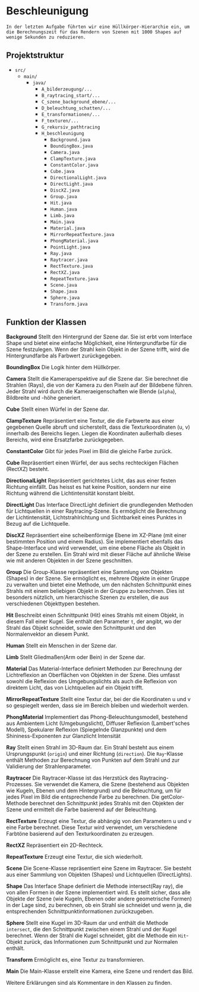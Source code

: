 # Beschleunigung
    In der letzten Aufgabe führten wir eine Hüllkörper-Hierarchie ein, um die Berechnungszeit für das Rendern von Szenen mit 1000 Shapes auf wenige Sekunden zu reduzieren.

## Projektstruktur
- `src/`
    - `main/`
        - `java/`
            - `A_bilderzeugung/...`
            - `B_raytracing_start/...`
            - `C_szene_background_ebene/...`
            - `D_beleuchtung_schatten/...`
            - `E_transformationen/...`
            - `F_texturen/...`
            - `G_rekursiv_pathtracing`
            - `H_beschleunigung`
                - `Background.java`
                - `BoundingBox.java`
                - `Camera.java`
                - `ClampTexture.java`
                - `ConstantColor.java`
                - `Cube.java`
                - `DirectionalLight.java`
                - `DirectLight.java`
                - `DiscXZ.java`
                - `Group.java`
                - `Hit.java`
                - `Human.java`
                - `Limb.java`
                - `Main.java`
                - `Material.java`
                - `MirrorRepeatTexture.java`
                - `PhongMaterial.java`
                - `PointLight.java`
                - `Ray.java`
                - `Raytracer.java`
                - `RectTexture.java`
                - `RectXZ.java`
                - `RepeatTexture.java`
                - `Scene.java`
                - `Shape.java`
                - `Sphere.java`
                - `Transform.java`

## Funktion der Klassen

**Background**
Stellt den Hintergrund der Szene dar. Sie ist erbt vom Interface Shape und bietet eine einfache Möglichkeit, eine Hintergrundfarbe für die Szene festzulegen. Wenn der Strahl kein Objekt in der Szene trifft, wird die Hintergrundfarbe als Farbwert zurückgegeben.

**BoundingBox**
Die Logik hinter dem Hüllkörper.

**Camera**
Stellt die Kameraperspektive auf die Szene dar. Sie berechnet die Strahlen (Rays), die von der Kamera zu den Pixeln auf der Bildebene führen. Jeder Strahl wird durch die Kameraeigenschaften wie Blende (`alpha`), Bildbreite und -höhe generiert.

**Cube**
Stellt einen Würfel in der Szene dar.

**ClampTexture**
Repräsentiert eine Textur, die die Farbwerte aus einer gegebenen Quelle abruft und sicherstellt, dass die Texturkoordinaten (u, v) innerhalb des Bereichs liegen. Liegen die Koordinaten außerhalb dieses Bereichs, wird eine Ersatzfarbe zurückgegeben.

**ConstantColor**
Gibt für jedes Pixel im Bild die gleiche Farbe zurück.

**Cube**
Repräsentiert einen Würfel, der aus sechs rechteckigen Flächen (RectXZ) besteht.

**DirectionalLight**
Repräsentiert gerichtetes Licht, das aus einer festen Richtung einfällt. Das heisst es hat keine Position, sondern nur eine Richtung während die Lichtintensität konstant bleibt.

**DirectLight**
Das Interface DirectLight definiert die grundlegenden Methoden für Lichtquellen in einer Raytracing-Szene. Es ermöglicht die Berechnung der Lichtintensität, Lichtstrahlrichtung und Sichtbarkeit eines Punktes in Bezug auf die Lichtquelle.

**DiscXZ**
Repräsentiert eine scheibenförmige Ebene im XZ-Plane (mit einer bestimmten Position und einem Radius). Sie implementiert ebenfalls das Shape-Interface und wird verwendet, um eine ebene Fläche als Objekt in der Szene zu erstellen. Ein Strahl wird mit dieser Fläche auf ähnliche Weise wie mit anderen Objekten in der Szene geschnitten.

**Group**
Die Group-Klasse repräsentiert eine Sammlung von Objekten (Shapes) in der Szene. Sie ermöglicht es, mehrere Objekte in einer Gruppe zu verwalten und bietet eine Methode, um den nächsten Schnittpunkt eines Strahls mit einem beliebigen Objekt in der Gruppe zu berechnen. Dies ist besonders nützlich, um hierarchische Szenen zu erstellen, die aus verschiedenen Objekttypen bestehen.

**Hit**
Beschreibt einen Schnittpunkt (Hit) eines Strahls mit einem Objekt, in diesem Fall einer Kugel. Sie enthält den Parameter `t`, der angibt, wo der Strahl das Objekt schneidet, sowie den Schnittpunkt und den Normalenvektor an diesem Punkt.

**Human**
Stellt ein Menschen in der Szene dar.

**Limb**
Stellt Gliedmaßen(Arm oder Bein) in der Szene dar.

**Material**
Das Material-Interface definiert Methoden zur Berechnung der Lichtreflexion  an Oberflächen von Objekten in der Szene. Dies umfasst sowohl die Reflexion des Umgebungslichts als auch die Reflexion von direktem Licht, das von Lichtquellen auf ein Objekt trifft.

**MirrorRepeatTexture**
Stellt eine Textur dar, bei der die Koordinaten u und v so gespiegelt werden, dass sie im Bereich bleiben und  wiederholt werden.

**PhongMaterial**
Implementiert das Phong-Beleuchtungsmodell, bestehend aus Ambientem Licht (Umgebungslicht), Diffuser Reflexion (Lambert'sches Modell), Spekularer Reflexion (Spiegelnde Glanzpunkte) und dem Shininess-Exponenten zur Glanzlicht Intensität

**Ray**
Stellt einen Strahl im 3D-Raum dar. Ein Strahl besteht aus einem Ursprungspunkt (`origin`) und einer Richtung (`direction`). Die `Ray`-Klasse enthält Methoden zur Berechnung von Punkten auf dem Strahl und zur Validierung der Strahlenparameter.

**Raytracer**
Die Raytracer-Klasse ist das Herzstück des Raytracing-Prozesses. Sie verwendet die Kamera, die Szene (bestehend aus Objekten wie Kugeln, Ebenen und dem Hintergrund) und die Beleuchtung, um für jedes Pixel im Bild die entsprechende Farbe zu berechnen. Die getColor-Methode berechnet den Schnittpunkt jedes Strahls mit den Objekten der Szene und ermittelt die Farbe basierend auf der Beleuchtung.

**RectTexture**
Erzeugt eine Textur, die abhängig von den Parametern u und v eine Farbe berechnet. Diese Textur wird verwendet, um verschiedene Farbtöne basierend auf den Texturkoordinaten zu erzeugen.

**RectXZ**
Repräsentiert ein 2D-Rechteck.

**RepeatTexture**
Erzeugt eine Textur, die sich wiederholt.

**Scene**
Die Scene-Klasse repräsentiert eine Szene im Raytracer. Sie besteht aus einer Sammlung von Objekten (Shapes) und Lichtquellen (DirectLights).

**Shape**
Das Interface Shape definiert die Methode intersect(Ray ray), die von allen Formen in der Szene implementiert wird. Es stellt sicher, dass alle Objekte der Szene (wie Kugeln, Ebenen oder andere geometrische Formen) in der Lage sind, zu berechnen, ob ein Strahl sie schneidet und wenn ja, die entsprechenden Schnittpunktinformationen zurückzugeben.

**Sphere**
Stellt eine Kugel im 3D-Raum dar und enthält die Methode `intersect`, die den Schnittpunkt zwischen einem Strahl und der Kugel berechnet. Wenn der Strahl die Kugel schneidet, gibt die Methode ein `Hit`-Objekt zurück, das Informationen zum Schnittpunkt und zur Normalen enthält.

**Transform**
Ermöglicht es, eine Textur zu transformieren.

**Main**
Die Main-Klasse erstellt eine Kamera, eine Szene und rendert das Bild.


Weitere  Erklärungen sind als Kommentare in den Klassen zu finden.